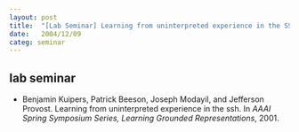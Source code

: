 ```yaml
---
layout: post
title:  "[Lab Seminar] Learning from uninterpreted experience in the SSH"
date:   2004/12/09
categ: seminar
---
```



 
 



<h2>lab seminar</h2>
<!-- BEGIN BIBLIOGRAPHY references -->
<!--
    DO NOT MODIFY THIS BIBLIOGRAPHY BY HAND!  IT IS MAINTAINED AUTOMATICALLY!
    YOUR CHANGES WILL BE LOST THE NEXT TIME IT IS UPDATED!
--> 
<!-- Generated by: /home/yschoe/nn/tex/bib2html/bib2html -d references bib2html.aux bib2html.tmp -->
<UL>

<!-- Authors: Kuipers Benjamin and Beeson Patrick and Modayil Joseph and
  Provost Jefferson -->
<LI><A NAME="kuiperslearning">Benjamin</A> Kuipers,
  Patrick Beeson, Joseph Modayil, and Jefferson Provost.
Learning from uninterpreted experience in the ssh.
In <CITE>AAAI Spring Symposium Series, Learning Grounded
  Representations</CITE>, 2001.

</LI></UL>

<!-- END BIBLIOGRAPHY references -->


 

